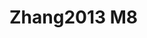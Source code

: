 # Zhang2013 M8
<a name="material" />
<script type="application/ld+json">

  {
    "@context": "https://schema.org/",
    "@type": "ChemicalSubstance",
    "http://purl.org/dc/terms/conformsTo":
      {
        "@type": "CreativeWork",
        "@id": "https://bioschemas.org/profiles/ChemicalSubstance/0.4-RELEASE/"
      },
    "@id": "https://egonw.github.io/nanowiki/nanowiki313.html#material",
    "name": "Zhang2013 M8",
    "sameAs: "http://127.0.0.1/mediawiki/index.php/Special:URIResolver/Zhang2013_M8"
  }
</script>

